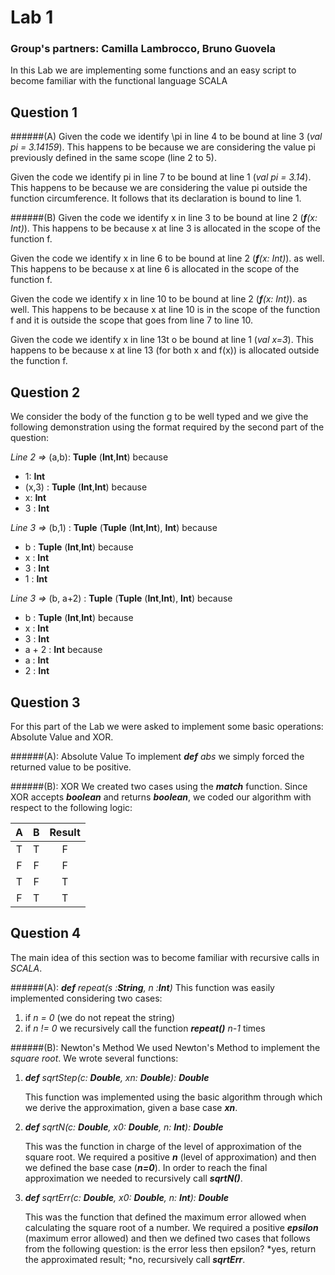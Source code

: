  Lab 1
====

### Group's partners: Camilla Lambrocco, Bruno Guovela

In this Lab we are implementing some functions and an easy script to become familiar with the functional language SCALA

## Question 1 

######(A)
Given the code we identify \pi in line 4 to be bound at line 3 (*val pi = 3.14159*). This happens to be because we are considering the value pi previously defined in the same scope (line 2 to 5).

Given the code we identify pi in line 7 to be bound at line 1 (*val pi = 3.14*). This happens to be because we are considering the value pi outside the function circumference. It follows that its declaration is bound to line 1.


######(B)
Given the code we identify x in line 3 to be bound at line 2 (_**f**(x: Int)_). This happens to be because x at line 3 is allocated in the scope of the function f.

Given the code we identify x in line 6 to be bound at line 2 (_**f**(x: Int)_). as well. This happens to be because x at line 6 is allocated in the scope of the function f. 

Given the code we identify x in line 10 to be bound at line 2 (_**f**(x: Int)_). as well. This happens to be because x at line 10 is in the scope of the function f and it is outside the scope that goes from line 7 to line 10.

Given the code we identify x in line 13t o be bound at line 1 (*val x=3*). This happens to be because x at line 13 (for both x and f(x)) is allocated outside the function f. 

## Question 2

We consider the body of the function g to be well typed and we give the following demonstration using the format required by the second part of the question:

*Line 2 =>* (a,b): **Tuple** (**Int**,**Int**)  because
 - 1: **Int**
  - (x,3) : **Tuple** (**Int**,**Int**)  because
  - x: **Int**
  - 3 : **Int**
  
*Line 3 =>* (b,1) : **Tuple** (**Tuple** (**Int**,**Int**), **Int**) because
 - b : **Tuple** (**Int**,**Int**)  because
  - x : **Int**
  - 3 : **Int**
 - 1 : **Int**

*Line 3 =>* (b, a+2) : **Tuple** (**Tuple** (**Int**,**Int**), **Int**) because
 - b : **Tuple** (**Int**,**Int**) because
  - x : **Int**
  - 3 : **Int**
 - a + 2 : **Int** because
  - a : **Int**
  - 2 : **Int**
  
## Question 3
For this part of the Lab we were asked to implement some basic operations: Absolute Value and XOR.
  
######(A): Absolute Value
To implement _**def** abs_ we simply forced the returned value to be positive.

######(B): XOR
We created two cases using the ***match*** function. Since XOR accepts ***boolean*** and returns ***boolean***, we coded our algorithm with respect to the
following logic:
  
|     A      |     B     |     Result     |
|:------------: | :---------------: | :-----: |
| T | T | F |
| F | F | F |
| T | F  | T |
| F | T  | T |

## Question 4

The main idea of this section was to become familiar with recursive calls in *SCALA*. 

######(A): _**def** repeat(s :**String**, n :**Int**)_
This function was easily implemented considering two cases:
 1. if *n = 0* (we do not repeat the string) 
 2. if *n != 0* we recursively call the function ***repeat()*** *n-1* times

######(B): Newton's Method
We used Newton's Method to implement the *square root*. We wrote several functions:
 1. _**def** sqrtStep(c: **Double**, xn: **Double**): **Double**_

	This function was implemented using the basic algorithm through which we derive the approximation, given a base case ***xn***.
 2. _**def** sqrtN(c: **Double**, x0: **Double**, n: **Int**): **Double**_
 
 	This was the function in charge of the level of approximation of the square root. We required a positive ***n*** (level of approximation) and then we defined the base case (***n=0***). In order to reach the final approximation we needed to recursively call ***sqrtN()***.
 3. _**def** sqrtErr(c: **Double**, x0: **Double**, n: **Int**): **Double**_
 
	 This was the function that defined the maximum error allowed when calculating the square root of a number. We required a positive ***epsilon*** (maximum error allowed) and then we defined two cases that follows from the following question: is the error less then epsilon? 
	 *yes, return the approximated result;
	 *no, recursively call ***sqrtErr***.
	 
